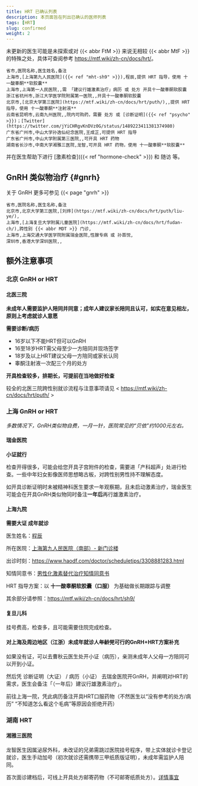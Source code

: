 ```yaml
---
title: HRT 已确认列表
description: 本页面旨在列出已确认的医师列表
tags: [HRT]
slug: confirmed
weight: 2
---
```


未更新的医生可能是未探索或对 {{< abbr FtM >}} 来说无相较 {{< abbr MtF >}} 的特殊之处，具体可查阅参考 <https://mtf.wiki/zh-cn/docs/hrt/>。

```csv
省市,医院名称,医生姓名,备注
上海市,[上海第九人民医院]({{< ref "mht-sh9" >}}),程辰,提供 HRT 指导，使用 十一酸睾酮**软胶囊**
上海市,上海第一人民医院,,需 「建议行雄激素治疗」病历 或 处方 开具十一酸睾酮软胶囊
浙江省杭州市,浙江大学医学院附属第一医院,,开具十一酸睾酮软胶囊
北京市,[北京大学第三医院](https://mtf.wiki/zh-cn/docs/hrt/puth/),,提供 HRT 指导，使用 十一酸睾酮**注射液**
云南省昆明市,云南九州医院,,院内可购药，需要 处方 或 [诊断证明]({{< ref "psycho" >}})；[Twitter](https://twitter.com/jYiCHRgvKnDVz0G/status/1489223411381374980)
广东省广州市,中山大学孙逸仙纪念医院,王成芷,可提供 HRT 指导
广东省广州市,中山大学附属第三医院,,可开具 HRT 药物
湖南省长沙市,中南大学湘雅三医院,龙智,可开具 HRT 药物，使用 十一酸睾酮**软胶囊**
```

并在医生帮助下进行 [激素检查]({{< ref "hormone-check" >}}) 和 随访 等。

## GnRH 类似物治疗 {#gnrh}

关于 GnRH 更多可参见 {{< page "gnrh" >}}

```csv
省市,医院名称,医生名称,备注
北京市,北京大学第三医院,[刘烨](https://mtf.wiki/zh-cn/docs/hrt/puth/liu-ye/),
上海市,[上海复旦大学附属儿童医院](https://mtf.wiki/zh-cn/docs/hrt/fudan-ch/),跨性别 {{< abbr MDT >}} 门诊,
上海市,上海交通大学医学院附属瑞金医院,性腺专病 或 孙首悦,
深圳市,香港大学深圳医院,,
```

## 额外注意事项

### 北京 GnRH or HRT

#### 北医三院

**未成年人需要监护人陪同并同意；成年人建议家长陪同且认可，如实在意见相左，原则上考虑就诊人意愿**

**需要诊断/病历**

- 16岁以下不能HRT但可以GnRH
- 16至18岁HRT需父母至少一方陪同并现场签字
- 18岁及以上HRT建议父母一方陪同或家长认同
- 睾酮注射液一次配三个月的处方

**开具检查较多，排期长，可提前在当地做好检查**

较全的北医三院跨性别就诊流程与注意事项请见 < https://mtf.wiki/zh-cn/docs/hrt/puth/ >

### 上海 GnRH or HRT

_多数情况下，GnRH类似物自费，一月一针，医院常见的“贝依”约1000元左右。_

#### 瑞金医院

**小证就行**

检查开得很多，可能会给您开具子宫附件的检查，需要进「产科超声」处进行检查。一些中年妇女影像医师思想略古板，对跨性别男性持不理解态度。

如开具诊断证明时未被精神科医生要求一年观察期，且未启动激素治疗，瑞金医生可能会在开具GnRH类似物同时备注**一年后**再行雄激素治疗。

#### 上海九院

**需要大证 成年就诊**

医生姓名：[程辰](https://www.haodf.com/doctor/3308881283.html)

所在医院：[上海第九人民医院（南部）- 新门诊楼](https://amap.com/place/B0FFFZY3L4)

出诊时刻：<https://www.haodf.com/doctor/scheduletips/3308881283.html>

知情同意书：[男性化激素替代治疗知情同意书](icf.pdf)

HRT 指导方案：以 **十一酸睾酮软胶囊（口服）** 为基础做长期跟踪与调整

其余部分请参照：<https://mtf.wiki/zh-cn/docs/hrt/sh9/>

#### 复旦儿科

挂号费高，检查多，且可能需要住院完成检查。

#### 对上海及周边地区（江浙）未成年就诊人~~年龄党~~可行的GnRH+HRT方案补充

如果没有证，可以去曹秋云医生处开小证（病历），亲测未成年人父母一方陪同可以开到小证。

然后凭 诊断证明（大证） / 病历（小证） 去瑞金医院开GnRH，并阐明对HRT的需求，医生会备注「（一年后）建议行雄激素治疗」。

前往上海一院，凭此病历备注开具HRT口服药物（不然医生以“没有参考的处方/病历” “不知道怎么看这个毛病”等原因会拒绝开药）

### 湖南 HRT

#### 湘雅三医院

龙智医生因属泌尿外科，未改证的兄弟需跳过医院挂号程序，带上实体就诊卡登记就诊，医生手动加号（初次就诊还需携带三甲纸质版证明），未成年需监护人陪同。

首次面诊建档后，可线上开具处方邮寄药物（不可邮寄纸质处方）。[详情事宜](https://mp.weixin.qq.com/s/7nkoV6fUlSQtXLBAJa4Klw)
